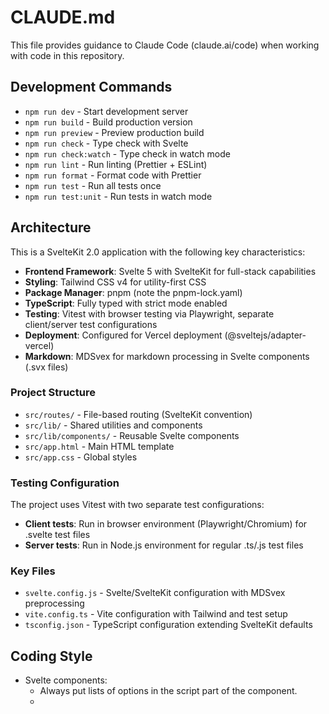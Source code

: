 # CLAUDE.md

This file provides guidance to Claude Code (claude.ai/code) when working with code in this repository.

## Development Commands

- `npm run dev` - Start development server
- `npm run build` - Build production version
- `npm run preview` - Preview production build
- `npm run check` - Type check with Svelte
- `npm run check:watch` - Type check in watch mode
- `npm run lint` - Run linting (Prettier + ESLint)
- `npm run format` - Format code with Prettier
- `npm run test` - Run all tests once
- `npm run test:unit` - Run tests in watch mode

## Architecture

This is a SvelteKit 2.0 application with the following key characteristics:

- **Frontend Framework**: Svelte 5 with SvelteKit for full-stack capabilities
- **Styling**: Tailwind CSS v4 for utility-first CSS
- **Package Manager**: pnpm (note the pnpm-lock.yaml)
- **TypeScript**: Fully typed with strict mode enabled
- **Testing**: Vitest with browser testing via Playwright, separate client/server test configurations
- **Deployment**: Configured for Vercel deployment (@sveltejs/adapter-vercel)
- **Markdown**: MDSvex for markdown processing in Svelte components (.svx files)

### Project Structure

- `src/routes/` - File-based routing (SvelteKit convention)
- `src/lib/` - Shared utilities and components
- `src/lib/components/` - Reusable Svelte components
- `src/app.html` - Main HTML template
- `src/app.css` - Global styles

### Testing Configuration

The project uses Vitest with two separate test configurations:

- **Client tests**: Run in browser environment (Playwright/Chromium) for .svelte test files
- **Server tests**: Run in Node.js environment for regular .ts/.js test files

### Key Files

- `svelte.config.js` - Svelte/SvelteKit configuration with MDSvex preprocessing
- `vite.config.ts` - Vite configuration with Tailwind and test setup
- `tsconfig.json` - TypeScript configuration extending SvelteKit defaults

## Coding Style

- Svelte components:
  - Always put lists of options in the script part of the component.
  -
